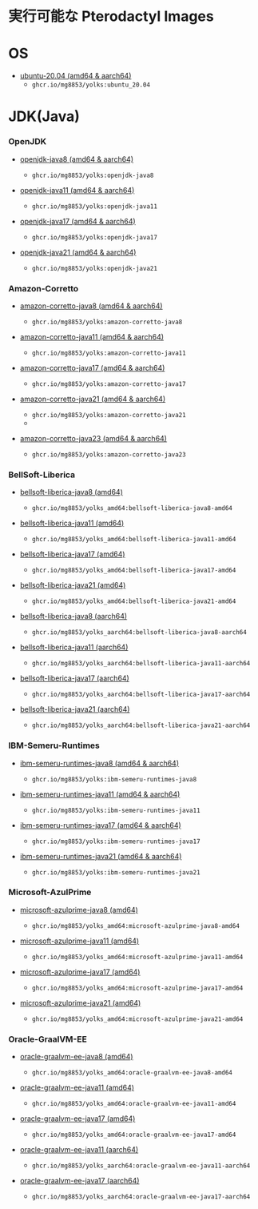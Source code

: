 # 実行可能な Pterodactyl Images

# OS

* [ubuntu-20.04 (amd64 & aarch64)](/ubuntu-20.04)
  * `ghcr.io/mg8853/yolks:ubuntu_20.04`


# JDK(Java)

### OpenJDK

* [openjdk-java8 (amd64 & aarch64)](/OpenJDK-java8)
  * `ghcr.io/mg8853/yolks:openjdk-java8`

* [openjdk-java11 (amd64 & aarch64)](/OpenJDK-java11)
  * `ghcr.io/mg8853/yolks:openjdk-java11`

* [openjdk-java17 (amd64 & aarch64)](/OpenJDK-java17)
  * `ghcr.io/mg8853/yolks:openjdk-java17`

* [openjdk-java21 (amd64 & aarch64)](/OpenJDK-java21)
  * `ghcr.io/mg8853/yolks:openjdk-java21`

### Amazon-Corretto

* [amazon-corretto-java8 (amd64 & aarch64)](/Amazon-Corretto-java8)
  * `ghcr.io/mg8853/yolks:amazon-corretto-java8`

* [amazon-corretto-java11 (amd64 & aarch64)](/Amazon-Corretto-java11)
  * `ghcr.io/mg8853/yolks:amazon-corretto-java11`

* [amazon-corretto-java17 (amd64 & aarch64)](/Amazon-Corretto-java17)
  * `ghcr.io/mg8853/yolks:amazon-corretto-java17`

* [amazon-corretto-java21 (amd64 & aarch64)](/Amazon-Corretto-java21)
  * `ghcr.io/mg8853/yolks:amazon-corretto-java21`
  * 
* [amazon-corretto-java23 (amd64 & aarch64)](/Amazon-Corretto-java23)
  * `ghcr.io/mg8853/yolks:amazon-corretto-java23`

### BellSoft-Liberica

* [bellsoft-liberica-java8 (amd64)](/BellSoft-Liberica-java8/amd64)
  * `ghcr.io/mg8853/yolks_amd64:bellsoft-liberica-java8-amd64`

* [bellsoft-liberica-java11 (amd64)](/BellSoft-Liberica-java11/amd64)
  * `ghcr.io/mg8853/yolks_amd64:bellsoft-liberica-java11-amd64`

* [bellsoft-liberica-java17 (amd64)](/BellSoft-Liberica-java17/amd64)
  * `ghcr.io/mg8853/yolks_amd64:bellsoft-liberica-java17-amd64`

* [bellsoft-liberica-java21 (amd64)](/BellSoft-Liberica-java21/amd64)
  * `ghcr.io/mg8853/yolks_amd64:bellsoft-liberica-java21-amd64`

* [bellsoft-liberica-java8 (aarch64)](/BellSoft-Liberica-java8/aarch64)
  * `ghcr.io/mg8853/yolks_aarch64:bellsoft-liberica-java8-aarch64`

* [bellsoft-liberica-java11 (aarch64)](/BellSoft-Liberica-java11/aarch64)
  * `ghcr.io/mg8853/yolks_aarch64:bellsoft-liberica-java11-aarch64`

* [bellsoft-liberica-java17 (aarch64)](/BellSoft-Liberica-java17/aarch64)
  * `ghcr.io/mg8853/yolks_aarch64:bellsoft-liberica-java17-aarch64`

* [bellsoft-liberica-java21 (aarch64)](/BellSoft-Liberica-java21/aarch64)
  * `ghcr.io/mg8853/yolks_aarch64:bellsoft-liberica-java21-aarch64`

### IBM-Semeru-Runtimes

* [ibm-semeru-runtimes-java8 (amd64 & aarch64)](/IBM-Semeru-Runtimes-java8)
  * `ghcr.io/mg8853/yolks:ibm-semeru-runtimes-java8`

* [ibm-semeru-runtimes-java11 (amd64 & aarch64)](/IBM-Semeru-Runtimes-java11)
  * `ghcr.io/mg8853/yolks:ibm-semeru-runtimes-java11`

* [ibm-semeru-runtimes-java17 (amd64 & aarch64)](/IBM-Semeru-Runtimes-java17)
  * `ghcr.io/mg8853/yolks:ibm-semeru-runtimes-java17`

* [ibm-semeru-runtimes-java21 (amd64 & aarch64)](/IBM-Semeru-Runtimes-java21)
  * `ghcr.io/mg8853/yolks:ibm-semeru-runtimes-java21`

### Microsoft-AzulPrime

* [microsoft-azulprime-java8 (amd64)](/Microsoft-AzulPrime-java8/amd64)
  * `ghcr.io/mg8853/yolks_amd64:microsoft-azulprime-java8-amd64`

* [microsoft-azulprime-java11 (amd64)](/Microsoft-AzulPrime-java11/amd64)
  * `ghcr.io/mg8853/yolks_amd64:microsoft-azulprime-java11-amd64`

* [microsoft-azulprime-java17 (amd64)](/Microsoft-AzulPrime-java17/amd64)
  * `ghcr.io/mg8853/yolks_amd64:microsoft-azulprime-java17-amd64`

* [microsoft-azulprime-java21 (amd64)](/Microsoft-AzulPrime-java21/amd64)
  * `ghcr.io/mg8853/yolks_amd64:microsoft-azulprime-java21-amd64`

### Oracle-GraalVM-EE

* [oracle-graalvm-ee-java8 (amd64)](/Oracle-GraalVM-EE-java8/amd64)
  * `ghcr.io/mg8853/yolks_amd64:oracle-graalvm-ee-java8-amd64`

* [oracle-graalvm-ee-java11 (amd64)](/Oracle-GraalVM-EE-java11/amd64)
  * `ghcr.io/mg8853/yolks_amd64:oracle-graalvm-ee-java11-amd64`

* [oracle-graalvm-ee-java17 (amd64)](/Oracle-GraalVM-EE-java17/amd64)
  * `ghcr.io/mg8853/yolks_amd64:oracle-graalvm-ee-java17-amd64`

* [oracle-graalvm-ee-java11 (aarch64)](/Oracle-GraalVM-EE-java11/aarch64)
  * `ghcr.io/mg8853/yolks_aarch64:oracle-graalvm-ee-java11-aarch64`

* [oracle-graalvm-ee-java17 (aarch64)](/Oracle-GraalVM-EE-java17/aarch64)
  * `ghcr.io/mg8853/yolks_aarch64:oracle-graalvm-ee-java17-aarch64`








